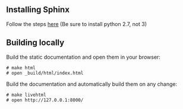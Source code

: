 ## Installing Sphinx

Follow the steps [here](http://www.sphinx-doc.org/en/1.4.8/install.html) (Be sure to install python 2.7, not 3)

## Building locally

Build the static documentation and open them in your browser:

    # make html
    # open _build/html/index.html

Build the documentation and automatically build them on any change:

    # make livehtml
    # open http://127.0.0.1:8000/
